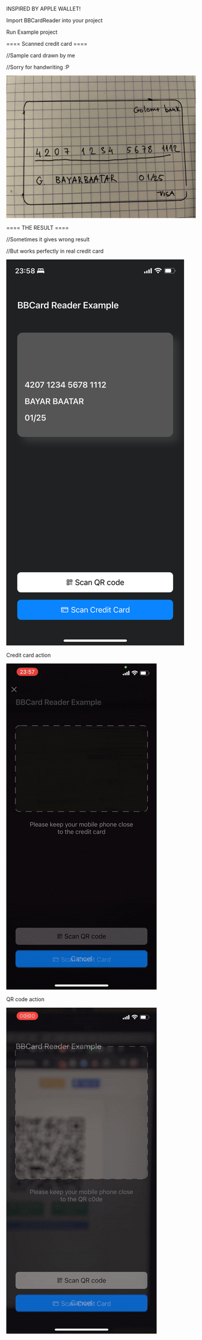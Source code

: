INSPIRED BY APPLE WALLET! 




Import BBCardReader into your project

Run Example project

==== Scanned credit card ====

//Sample card drawn by me 

//Sorry for handwriting :P

![Screenshot](https://github.com/bbaatarg/BBCardReader/blob/main/card_sample.jpg?raw=true)


==== THE RESULT ====

//Sometimes it gives wrong result

//But works perfectly in real credit card


![Screenshot](https://github.com/bbaatarg/BBCardReader/blob/main/card_result.PNG?raw=true)



Credit card action

![Credit card action](https://github.com/bbaatarg/BBCardReader/blob/main/creditcard_scanning.gif?raw=true)


QR code action

![QR code action](https://github.com/bbaatarg/BBCardReader/blob/main/qr_scanning.gif?raw=true)
